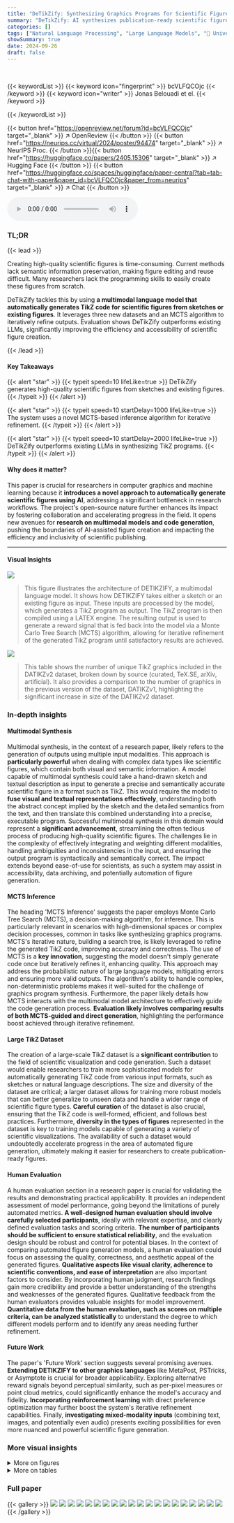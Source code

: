 ```yaml
---
title: "DeTikZify: Synthesizing Graphics Programs for Scientific Figures and Sketches with TikZ"
summary: "DeTikZify: AI synthesizes publication-ready scientific figures from sketches and existing figures, automatically generating semantically-preserving TikZ code."
categories: []
tags: ["Natural Language Processing", "Large Language Models", "🏢 University of Mannheim",]
showSummary: true
date: 2024-09-26
draft: false
---
```


<br>

{{< keywordList >}}
{{< keyword icon="fingerprint" >}} bcVLFQCOjc {{< /keyword >}}
{{< keyword icon="writer" >}} Jonas Belouadi et el. {{< /keyword >}}
 
{{< /keywordList >}}

{{< button href="https://openreview.net/forum?id=bcVLFQCOjc" target="_blank" >}}
↗ OpenReview
{{< /button >}}
{{< button href="https://neurips.cc/virtual/2024/poster/94474" target="_blank" >}}
↗ NeurIPS Proc.
{{< /button >}}{{< button href="https://huggingface.co/papers/2405.15306" target="_blank" >}}
↗ Hugging Face
{{< /button >}}
{{< button href="https://huggingface.co/spaces/huggingface/paper-central?tab=tab-chat-with-paper&paper_id=bcVLFQCOjc&paper_from=neurips" target="_blank" >}}
↗ Chat
{{< /button >}}



<audio controls>
    <source src="https://ai-paper-reviewer.com/bcVLFQCOjc/podcast.wav" type="audio/wav">
    Your browser does not support the audio element.
</audio>


### TL;DR


{{< lead >}}

Creating high-quality scientific figures is time-consuming.  Current methods lack semantic information preservation, making figure editing and reuse difficult.  Many researchers lack the programming skills to easily create these figures from scratch. 

DeTikZify tackles this by using **a multimodal language model that automatically generates TikZ code for scientific figures from sketches or existing figures**.  It leverages three new datasets and an MCTS algorithm to iteratively refine outputs.  Evaluation shows DeTikZify outperforms existing LLMs, significantly improving the efficiency and accessibility of scientific figure creation.

{{< /lead >}}


#### Key Takeaways

{{< alert "star" >}}
{{< typeit speed=10 lifeLike=true >}} DeTikZify generates high-quality scientific figures from sketches and existing figures. {{< /typeit >}}
{{< /alert >}}

{{< alert "star" >}}
{{< typeit speed=10 startDelay=1000 lifeLike=true >}} The system uses a novel MCTS-based inference algorithm for iterative refinement. {{< /typeit >}}
{{< /alert >}}

{{< alert "star" >}}
{{< typeit speed=10 startDelay=2000 lifeLike=true >}} DeTikZify outperforms existing LLMs in synthesizing TikZ programs. {{< /typeit >}}
{{< /alert >}}

#### Why does it matter?
This paper is crucial for researchers in computer graphics and machine learning because it **introduces a novel approach to automatically generate scientific figures using AI**, addressing a significant bottleneck in research workflows.  The project's open-source nature further enhances its impact by fostering collaboration and accelerating progress in the field. It opens new avenues for **research on multimodal models and code generation**, pushing the boundaries of AI-assisted figure creation and impacting the efficiency and inclusivity of scientific publishing.

------
#### Visual Insights



![](https://ai-paper-reviewer.com/bcVLFQCOjc/figures_1_1.jpg)

> This figure illustrates the architecture of DETIKZIFY, a multimodal language model.  It shows how DETIKZIFY takes either a sketch or an existing figure as input.  These inputs are processed by the model, which generates a TikZ program as output. The TikZ program is then compiled using a LATEX engine.  The resulting output is used to generate a reward signal that is fed back into the model via a Monte Carlo Tree Search (MCTS) algorithm, allowing for iterative refinement of the generated TikZ program until satisfactory results are achieved.





![](https://ai-paper-reviewer.com/bcVLFQCOjc/tables_2_1.jpg)

> This table shows the number of unique TikZ graphics included in the DATIKZv2 dataset, broken down by source (curated, TeX.SE, arXiv, artificial).  It also provides a comparison to the number of graphics in the previous version of the dataset, DATIKZv1, highlighting the significant increase in size of the DATIKZv2 dataset.





### In-depth insights


#### Multimodal Synthesis
Multimodal synthesis, in the context of a research paper, likely refers to the generation of outputs using multiple input modalities.  This approach is **particularly powerful** when dealing with complex data types like scientific figures, which contain both visual and semantic information. A model capable of multimodal synthesis could take a hand-drawn sketch and textual description as input to generate a precise and semantically accurate scientific figure in a format such as TikZ.  This would require the model to **fuse visual and textual representations effectively**, understanding both the abstract concept implied by the sketch and the detailed semantics from the text, and then translate this combined understanding into a precise, executable program.  Successful multimodal synthesis in this domain would represent a **significant advancement**, streamlining the often tedious process of producing high-quality scientific figures.  The challenges lie in the complexity of effectively integrating and weighting different modalities, handling ambiguities and inconsistencies in the input, and ensuring the output program is syntactically and semantically correct.  The impact extends beyond ease-of-use for scientists, as such a system may assist in accessibility, data archiving, and potentially automation of figure generation.

#### MCTS Inference
The heading 'MCTS Inference' suggests the paper employs Monte Carlo Tree Search (MCTS), a decision-making algorithm, for inference.  This is particularly relevant in scenarios with high-dimensional spaces or complex decision processes, common in tasks like synthesizing graphics programs. MCTS's iterative nature, building a search tree, is likely leveraged to refine the generated TikZ code, improving accuracy and correctness.  The use of MCTS is a **key innovation**, suggesting the model doesn't simply generate code once but iteratively refines it, enhancing quality. This approach may address the probabilistic nature of large language models, mitigating errors and ensuring more valid outputs. The algorithm's ability to handle complex, non-deterministic problems makes it well-suited for the challenge of graphics program synthesis.  Furthermore, the paper likely details how MCTS interacts with the multimodal model architecture to effectively guide the code generation process.  **Evaluation likely involves comparing results of both MCTS-guided and direct generation**, highlighting the performance boost achieved through iterative refinement.

#### Large TikZ Dataset
The creation of a large-scale TikZ dataset is a **significant contribution** to the field of scientific visualization and code generation.  Such a dataset would enable researchers to train more sophisticated models for automatically generating TikZ code from various input formats, such as sketches or natural language descriptions. The size and diversity of the dataset are critical; a larger dataset allows for training more robust models that can better generalize to unseen data and handle a wider range of scientific figure types. **Careful curation** of the dataset is also crucial, ensuring that the TikZ code is well-formed, efficient, and follows best practices.  Furthermore, **diversity in the types of figures** represented in the dataset is key to training models capable of generating a variety of scientific visualizations. The availability of such a dataset would undoubtedly accelerate progress in the area of automated figure generation, ultimately making it easier for researchers to create publication-ready figures.

#### Human Evaluation
A human evaluation section in a research paper is crucial for validating the results and demonstrating practical applicability.  It provides an independent assessment of model performance, going beyond the limitations of purely automated metrics.  **A well-designed human evaluation should involve carefully selected participants**, ideally with relevant expertise, and clearly defined evaluation tasks and scoring criteria.  **The number of participants should be sufficient to ensure statistical reliability**, and the evaluation design should be robust and control for potential biases.  In the context of comparing automated figure generation models, a human evaluation could focus on assessing the quality, correctness, and aesthetic appeal of the generated figures.  **Qualitative aspects like visual clarity, adherence to scientific conventions, and ease of interpretation** are also important factors to consider. By incorporating human judgment, research findings gain more credibility and provide a better understanding of the strengths and weaknesses of the generated figures.  Qualitative feedback from the human evaluators provides valuable insights for model improvement.  **Quantitative data from the human evaluation, such as scores on multiple criteria, can be analyzed statistically** to understand the degree to which different models perform and to identify any areas needing further refinement.

#### Future Work
The paper's 'Future Work' section suggests several promising avenues.  **Extending DETIKZIFY to other graphics languages** like MetaPost, PSTricks, or Asymptote is crucial for broader applicability.  Exploring alternative reward signals beyond perceptual similarity, such as per-pixel measures or point cloud metrics, could significantly enhance the model's accuracy and fidelity.  **Incorporating reinforcement learning** with direct preference optimization may further boost the system's iterative refinement capabilities.  Finally, **investigating mixed-modality inputs** (combining text, images, and potentially even audio) presents exciting possibilities for even more nuanced and powerful scientific figure generation.


### More visual insights

<details>
<summary>More on figures
</summary>


![](https://ai-paper-reviewer.com/bcVLFQCOjc/figures_4_1.jpg)

> The figure illustrates the architecture of DETIKZIFY, a multimodal language model. It takes sketches or figures as input and generates TikZ programs. These programs are then compiled by a LATEX engine, and the result is used to provide a reward signal to the model.  The model uses Monte Carlo Tree Search (MCTS) to refine the output iteratively until satisfactory results are obtained.


![](https://ai-paper-reviewer.com/bcVLFQCOjc/figures_7_1.jpg)

> This figure visualizes the performance of different text generation strategies over time using two methods: kernel density estimation and log-linear regression.  The left panel shows a bivariate distribution of Best-Worst Scaling (BWS) scores, illustrating the relationship between the quality of generated figures (higher scores are better) for reference figures and human sketches. The right panel presents a log-linear regression analysis of the SELFSIM reward scores across time for both sampling and Monte Carlo Tree Search (MCTS) methods.  The results highlight the consistent improvement in performance over time seen with the MCTS algorithm, outperforming the sampling-based approach.


![](https://ai-paper-reviewer.com/bcVLFQCOjc/figures_8_1.jpg)

> The figure illustrates the DETIKZIFY architecture, a multimodal language model that takes sketches or figures as input and generates TikZ programs.  These programs are then compiled using a \LaTeX engine, providing a reward signal that is used by a Monte Carlo Tree Search (MCTS) algorithm to iteratively refine the generated TikZ program until a satisfactory result is obtained.  The process involves a vision encoder, a language model (such as LLAMA), and a reward module that incorporates feedback from the \LaTeX compilation.


![](https://ai-paper-reviewer.com/bcVLFQCOjc/figures_20_1.jpg)

> The figure illustrates the architecture of DETIKZIFY, a multimodal language model.  It takes sketches or figures as input, processes them using a combination of a large language model (LLM) and a vision encoder, and outputs TikZ programs. These programs are then compiled using a LaTeX engine, providing feedback to the model through Monte Carlo Tree Search (MCTS). The MCTS algorithm allows for iterative refinement of the output until satisfactory results are obtained.


![](https://ai-paper-reviewer.com/bcVLFQCOjc/figures_24_1.jpg)

> The figure illustrates the architecture of DETIKZIFY, a multimodal language model.  It takes either a sketch or an existing figure as input.  The model then generates a TikZ program (a type of code for creating graphics).  This program is then compiled using a LATEX engine. The output of the LATEX compilation provides a reward signal, used by the Monte Carlo Tree Search (MCTS) algorithm to iteratively refine the generated TikZ program until it's satisfactory.


![](https://ai-paper-reviewer.com/bcVLFQCOjc/figures_25_1.jpg)

> This figure shows the architecture of DETIKZIFY, a multimodal language model that synthesizes scientific figures as TikZ programs.  It takes sketches or figures as input, processes them using an LLAMA language model and a SIGLIP vision encoder, and generates TikZ code that is then compiled using a \LaTeX engine. The resulting output is used to provide a reward signal, which is fed back into the model through a Monte Carlo Tree Search (MCTS) algorithm. This iterative refinement process continues until satisfactory results are obtained.


![](https://ai-paper-reviewer.com/bcVLFQCOjc/figures_27_1.jpg)

> The figure illustrates the DETIKZIFY architecture, a multimodal language model that takes sketches or figures as input and generates TikZ programs as output.  The TikZ code is then compiled by a LATEX engine, which provides feedback to the model through a Monte Carlo Tree Search (MCTS) algorithm. This iterative refinement process continues until satisfactory results are achieved.


![](https://ai-paper-reviewer.com/bcVLFQCOjc/figures_28_1.jpg)

> This figure illustrates the architecture of DETIKZIFY, which is a multimodal language model designed for automatic synthesis of scientific figures as semantics-preserving TikZ graphics programs.  It takes as input either a sketch or an existing figure.  The model uses a LATEX engine to compile the generated TikZ code, providing a reward signal that is fed back to the model via a Monte Carlo Tree Search (MCTS) algorithm.  This iterative refinement process allows the model to improve its outputs until they are satisfactory.


</details>




<details>
<summary>More on tables
</summary>


![](https://ai-paper-reviewer.com/bcVLFQCOjc/tables_5_1.jpg)
> This table presents the results of an automatic evaluation of DETIKZIFY and several baselines on the task of generating TikZ code from images.  The evaluation focuses on output-driven inference (OI), where the models generate code until a successful compilation is achieved. The table shows various metrics for evaluating the generated code, including: Mean Token Efficiency (MTE), which measures the efficiency of code generation; CrystalBLEU (cBLEU), which measures the similarity between generated and reference code;  TEX Edit Distance (TED), measuring the edit distance between generated and reference code; DREAMSIM, SELFSIM, and SSIM, which are perceptual similarity metrics comparing generated and reference images; and Kernel Inception Distance (KID), which measures the distribution difference between the generated and reference images. Higher scores for MTE, cBLEU, DSIM, SSIM, and AVG are better, while lower scores for TED and KID are preferable.  The table breaks down the results for models using either reference figures or synthetic sketches as input. 

![](https://ai-paper-reviewer.com/bcVLFQCOjc/tables_6_1.jpg)
> This table presents the results of a time-budgeted inference experiment, comparing the performance of four different DETIKZIFY models (with varying sizes and training data) on two tasks: generating TikZ code from reference figures and from synthetic sketches.  It shows both relative changes (compared to the output-driven inference results in Table 2) and absolute scores for various metrics, including code similarity (CBLEU, TED), image similarity (DSIM, SSIM, KID), and overall average similarity (AVG).  The table highlights the best performing models for each metric and input type (figures vs. sketches).

![](https://ai-paper-reviewer.com/bcVLFQCOjc/tables_8_1.jpg)
> This table shows the correlation between image similarity metrics (LPIPS, DISTS, DSIM, SSIM) and human judgments at both segment and system levels.  The higher the correlation value, the better the metric aligns with human perception of similarity.  The table highlights that SELFSIM shows the strongest correlation at the segment level, while DREAMSIM has the highest correlation at the system level, indicating their relative effectiveness in evaluating image similarity.

![](https://ai-paper-reviewer.com/bcVLFQCOjc/tables_20_1.jpg)
> This table presents the performance comparison of different models on the task of generating TikZ code from images.  The models compared include CLAUDE 3, GPT-4V, and several variations of the DETIKZIFY model (with different sizes and training configurations).  The metrics used to evaluate the generated TikZ code are Mean Token Efficiency (MTE), CrystalBLEU (cBLEU), TEX Edit Distance (TED), DREAMSIM (DSIM), Structural Similarity Index (SSIM), Kernel Inception Distance (KID), and the average of all similarity metrics (AVG). The table shows results for both reference figures and synthetic sketches as input to the models.

![](https://ai-paper-reviewer.com/bcVLFQCOjc/tables_21_1.jpg)
> This table presents the results of an ablation study conducted on the DETIKZIFY-TL1.1B model using output-driven inference. It investigates the impact of removing either sketch-based training or connector pre-training from the model's training process.  The table shows the relative changes in various metrics (MTE, cBLEU, TED, DSIM, SSIM, KID) for both reference figures and synthetic sketches as input when comparing the full training to the models trained without sketch-based training or without connector pre-training.  Positive changes are highlighted in green, while negative changes are in red.  Reference scores are taken from Table 2.

![](https://ai-paper-reviewer.com/bcVLFQCOjc/tables_26_1.jpg)
> This table presents the quantitative results of the DETIKZIFY model's performance on the output-driven inference task.  It compares DETIKZIFY against two baseline models (CLAUDE 3 and GPT-4V) across various metrics. These metrics assess both the code quality (MTE, cBLEU, TED) and the visual similarity between the generated and reference figures (DSIM, SSIM, KID, AVG).  The table highlights the superior performance of DETIKZIFY, particularly the larger variants, in generating high-quality and visually accurate TikZ code from both reference figures and synthetic sketches.

</details>




### Full paper

{{< gallery >}}
<img src="https://ai-paper-reviewer.com/bcVLFQCOjc/1.png" class="grid-w50 md:grid-w33 xl:grid-w25" />
<img src="https://ai-paper-reviewer.com/bcVLFQCOjc/2.png" class="grid-w50 md:grid-w33 xl:grid-w25" />
<img src="https://ai-paper-reviewer.com/bcVLFQCOjc/3.png" class="grid-w50 md:grid-w33 xl:grid-w25" />
<img src="https://ai-paper-reviewer.com/bcVLFQCOjc/4.png" class="grid-w50 md:grid-w33 xl:grid-w25" />
<img src="https://ai-paper-reviewer.com/bcVLFQCOjc/5.png" class="grid-w50 md:grid-w33 xl:grid-w25" />
<img src="https://ai-paper-reviewer.com/bcVLFQCOjc/6.png" class="grid-w50 md:grid-w33 xl:grid-w25" />
<img src="https://ai-paper-reviewer.com/bcVLFQCOjc/7.png" class="grid-w50 md:grid-w33 xl:grid-w25" />
<img src="https://ai-paper-reviewer.com/bcVLFQCOjc/8.png" class="grid-w50 md:grid-w33 xl:grid-w25" />
<img src="https://ai-paper-reviewer.com/bcVLFQCOjc/9.png" class="grid-w50 md:grid-w33 xl:grid-w25" />
<img src="https://ai-paper-reviewer.com/bcVLFQCOjc/10.png" class="grid-w50 md:grid-w33 xl:grid-w25" />
<img src="https://ai-paper-reviewer.com/bcVLFQCOjc/11.png" class="grid-w50 md:grid-w33 xl:grid-w25" />
<img src="https://ai-paper-reviewer.com/bcVLFQCOjc/12.png" class="grid-w50 md:grid-w33 xl:grid-w25" />
<img src="https://ai-paper-reviewer.com/bcVLFQCOjc/13.png" class="grid-w50 md:grid-w33 xl:grid-w25" />
<img src="https://ai-paper-reviewer.com/bcVLFQCOjc/14.png" class="grid-w50 md:grid-w33 xl:grid-w25" />
<img src="https://ai-paper-reviewer.com/bcVLFQCOjc/15.png" class="grid-w50 md:grid-w33 xl:grid-w25" />
<img src="https://ai-paper-reviewer.com/bcVLFQCOjc/16.png" class="grid-w50 md:grid-w33 xl:grid-w25" />
<img src="https://ai-paper-reviewer.com/bcVLFQCOjc/17.png" class="grid-w50 md:grid-w33 xl:grid-w25" />
<img src="https://ai-paper-reviewer.com/bcVLFQCOjc/18.png" class="grid-w50 md:grid-w33 xl:grid-w25" />
<img src="https://ai-paper-reviewer.com/bcVLFQCOjc/19.png" class="grid-w50 md:grid-w33 xl:grid-w25" />
<img src="https://ai-paper-reviewer.com/bcVLFQCOjc/20.png" class="grid-w50 md:grid-w33 xl:grid-w25" />
{{< /gallery >}}